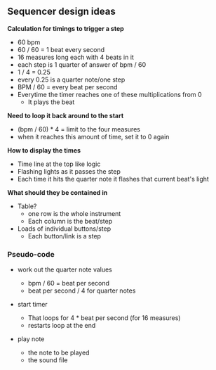 ## Sequencer design ideas

**Calculation for timings to trigger a step**

- 60 bpm
- 60 / 60 = 1 beat every second
- 16 measures long each with 4 beats in it
- each step is 1 quarter of answer of bpm / 60
- 1 / 4 = 0.25
- every 0.25 is a quarter note/one step
- BPM / 60 = every beat per second
- Everytime the timer reaches one of these multiplications from 0
    - It plays the beat

**Need to loop it back around to the start**

- (bpm / 60) * 4 = limit to the four measures
- when it reaches this amount of time, set it to 0 again

**How to display the times**

- Time line at the top like logic
- Flashing lights as it passes the step
- Each time it hits the quarter note it flashes that current beat's light

**What should they be contained in**

- Table?
    - one row is the whole instrument
    - Each column is the beat/step
- Loads of individual buttons/step
    - Each button/link is a step


### Pseudo-code

- work out the quarter note values
    - bpm / 60 = beat per second
    - beat per second / 4 for quarter notes

- start timer
    - That loops for 4 * beat per second (for 16 measures)
    - restarts loop at the end

- play note
    - the note to be played
    - the sound file
